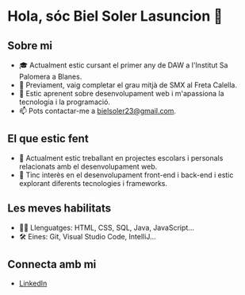 # Hola, sóc Biel Soler Lasuncion 👋

## Sobre mi
- 🎓 Actualment estic cursant el primer any de DAW a l'Institut Sa Palomera a Blanes.
- 💼 Previament, vaig completar el grau mitjà de SMX al Freta Calella.
- 🌱 Estic aprenent sobre desenvolupament web i m'apassiona la tecnologia i la programació.
- 📫 Pots contactar-me a bielsoler23@gmail.com.

## El que estic fent
- 🔭 Actualment estic treballant en projectes escolars i personals relacionats amb el desenvolupament web.
- 🌟 Tinc interès en el desenvolupament front-end i back-end i estic explorant diferents tecnologies i frameworks.

## Les meves habilitats
- 👨‍💻 Llenguatges: HTML, CSS, SQL, Java, JavaScript...
- 🛠️ Eines: Git, Visual Studio Code, IntelliJ...

## Connecta amb mi
- [LinkedIn](https://www.linkedin.com/in/biel-soler-lasunci%C3%B3n-1734aa303/)

